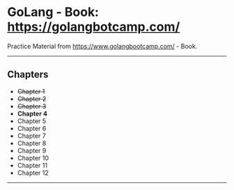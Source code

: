 # GoLang - Book: https://golangbotcamp.com/

Practice Material from https://www.golangbootcamp.com/ - Book.

---

## Chapters

- ~~Chapter 1~~
- ~~Chapter 2~~
- ~~Chapter 3~~
- **Chapter 4**
- Chapter 5
- Chapter 6
- Chapter 7
- Chapter 8
- Chapter 9
- Chapter 10
- Chapter 11
- Chapter 12

---